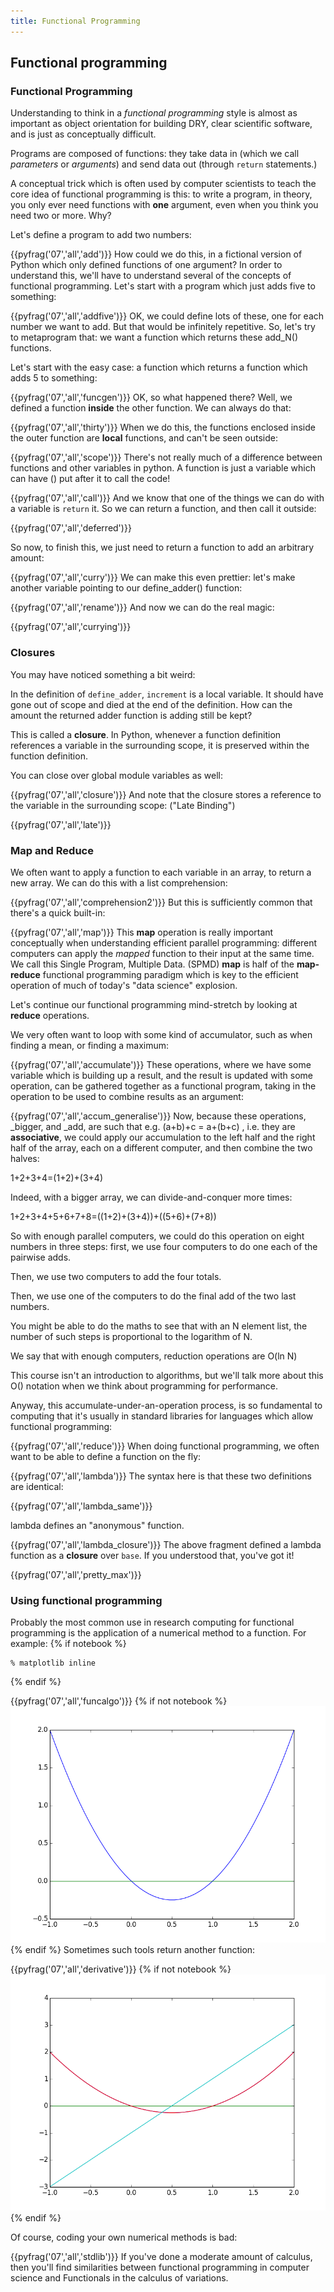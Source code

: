 ```yaml
---
title: Functional Programming
---
```

## Functional programming
### Functional Programming

Understanding to think in a *functional programming* style is almost as
important as object orientation for building DRY, clear scientific software,
and is just as conceptually difficult.

Programs are composed of functions: they take data in (which we call
*parameters* or *arguments*) and send data out (through `return` statements.)

A conceptual trick which is often used by computer scientists to teach the core
idea of functional programming is this: to write a program,
in theory, you only ever need functions with **one** argument, even when you think you need two or more. Why?

Let's define a program to add two numbers:

{{pyfrag('07','all','add')}}
How could we do this, in a fictional version of Python which only defined functions of one argument?
In order to understand this, we'll have to understand several of the concepts
of functional programming. Let's start with a program which just adds five to
something:

{{pyfrag('07','all','addfive')}}
OK, we could define lots of these, one for each number we want to add. But that
would be infinitely repetitive. So, let's try to metaprogram that: we want a
function which returns these add_N() functions.

Let's start with the easy case: a function which returns a function which adds 5 to something:

{{pyfrag('07','all','funcgen')}}
OK, so what happened there? Well, we defined a function **inside** the other function. We can always do that:

{{pyfrag('07','all','thirty')}}
When we do this, the functions enclosed inside the outer function are **local** functions, and can't be seen outside:

{{pyfrag('07','all','scope')}}
There's not really much of a difference between functions and other variables
in python. A function is just a variable which can have () put after it to call
the code!

{{pyfrag('07','all','call')}}
And we know that one of the things we can do with a variable is `return` it. So we can return a function, and then call it outside:

{{pyfrag('07','all','deferred')}}

So now, to finish this, we just need to return a function to add an arbitrary amount:

{{pyfrag('07','all','curry')}}
We can make this even prettier: let's make another variable pointing to our define_adder() function:

{{pyfrag('07','all','rename')}}
And now we can do the real magic:

{{pyfrag('07','all','currying')}}
### Closures
You may have noticed something a bit weird:

In the definition of `define_adder`, `increment` is a local variable. It should have gone out of scope and died at the end of the definition. How can the amount the returned adder function is adding still be kept?

This is called a **closure**. In Python, whenever a function definition references a variable in the surrounding scope, it is preserved within the function definition.

You can close over global module variables as well:

{{pyfrag('07','all','closure')}}
And note that the closure stores a reference to the variable in the surrounding scope: ("Late Binding")

{{pyfrag('07','all','late')}}

### Map and Reduce
We often want to apply a function to each variable in an array, to return a new array. We can do this with a list comprehension:

{{pyfrag('07','all','comprehension2')}}
But this is sufficiently common that there's a quick built-in:

{{pyfrag('07','all','map')}}
This **map** operation is really important conceptually when understanding
efficient parallel programming: different computers can apply the *mapped*
function to their input at the same time. We call this Single Program, Multiple
Data. (SPMD) **map** is half of the **map-reduce** functional programming
paradigm which is key to the efficient operation of much of today's "data
science" explosion. 

Let's continue our functional programming mind-stretch by looking at **reduce** operations.

We very often want to loop with some kind of accumulator, such as when finding a mean, or finding a maximum:

{{pyfrag('07','all','accumulate')}}
These operations, where we have some variable which is building up a result,
and the result is updated with some operation, can be gathered together as a
functional program, taking in the operation to be used to combine results as an
argument:

{{pyfrag('07','all','accum_generalise')}}
Now, because these operations, _bigger, and _add, are such that e.g. (a+b)+c = a+(b+c) , i.e. they are **associative**, we could apply our accumulation
to the left half and the right half of the array, each on a different computer, and then combine the two halves:

1+2+3+4=(1+2)+(3+4)

Indeed, with a bigger array, we can divide-and-conquer more times:

1+2+3+4+5+6+7+8=((1+2)+(3+4))+((5+6)+(7+8))

So with enough parallel computers, we could do this operation on eight numbers
in three steps: first, we use four computers to do one  each of the pairwise
adds.

Then, we use two computers to add the four totals.

Then, we use one of the computers to do the final add of the two last numbers.

You might be able to do the maths to see that with an N element list, the
number of such steps is proportional to the logarithm of N.

We say that with enough computers, reduction operations are O(ln N)

This course isn't an introduction to algorithms, but we'll talk more about this
O() notation when we think about programming for performance.

Anyway, this accumulate-under-an-operation process, is so fundamental to
computing that it's usually in standard libraries for languages which allow
functional programming:

{{pyfrag('07','all','reduce')}}
When doing functional programming, we often want to be able to define a function on the fly:

{{pyfrag('07','all','lambda')}}
The syntax here is that these two definitions are identical:

{{pyfrag('07','all','lambda_same')}}

lambda defines an "anonymous" function.

{{pyfrag('07','all','lambda_closure')}}
The above fragment defined a lambda function as a **closure** over `base`. If you understood that, you've got it! 

{{pyfrag('07','all','pretty_max')}}

### Using functional programming

Probably the most common use in research computing for functional programming
is the application of a numerical method to a function. For example:
{% if notebook %}
```
% matplotlib inline
```
{% endif %}

{{pyfrag('07','all','funcalgo')}}
{% if not notebook %}
![](session07/python/solved.png)
{% endif %}
Sometimes such tools return another function:

{{pyfrag('07','all','derivative')}}
{% if not notebook %}
![](session07/python/derived.png)
{% endif %}

Of course, coding your own numerical methods is bad:

{{pyfrag('07','all','stdlib')}}
If you've done a moderate amount of calculus, then you'll find similarities
between functional programming in computer science and Functionals in the
calculus of variations.
